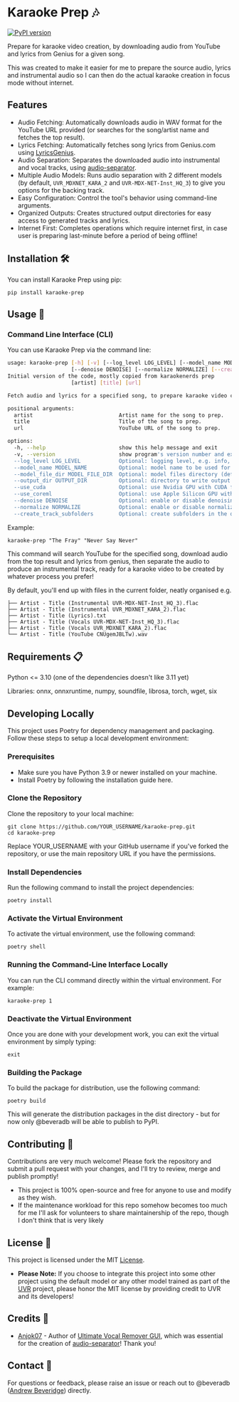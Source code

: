 # Karaoke Prep 🎶

[![PyPI version](https://badge.fury.io/py/karaoke-prep.svg)](https://badge.fury.io/py/karaoke-prep)

Prepare for karaoke video creation, by downloading audio from YouTube and lyrics from Genius for a given song.

This was created to make it easier for me to prepare the source audio, lyrics and instrumental audio so I can then do the actual karaoke creation in focus mode without internet.

## Features

- Audio Fetching: Automatically downloads audio in WAV format for the YouTube URL provided (or searches for the song/artist name and fetches the top result).
- Lyrics Fetching: Automatically fetches song lyrics from Genius.com using [LyricsGenius](https://github.com/johnwmillr/LyricsGenius).
- Audio Separation: Separates the downloaded audio into instrumental and vocal tracks, using [audio-separator](https://github.com/karaokenerds/python-audio-separator/).
- Multiple Audio Models: Runs audio separation with 2 different models (by default, `UVR_MDXNET_KARA_2` and `UVR-MDX-NET-Inst_HQ_3`) to give you options for the backing track.
- Easy Configuration: Control the tool's behavior using command-line arguments.
- Organized Outputs: Creates structured output directories for easy access to generated tracks and lyrics.
- Internet First: Completes operations which require internet first, in case user is preparing last-minute before a period of being offline!

## Installation 🛠️

You can install Karaoke Prep using pip:

`pip install karaoke-prep`


## Usage 🚀

### Command Line Interface (CLI)

You can use Karaoke Prep via the command line:

```sh
usage: karaoke-prep [-h] [-v] [--log_level LOG_LEVEL] [--model_name MODEL_NAME] [--model_file_dir MODEL_FILE_DIR] [--output_dir OUTPUT_DIR] [--use_cuda] [--use_coreml]
                    [--denoise DENOISE] [--normalize NORMALIZE] [--create_track_subfolders]
Initial version of the code, mostly copied from karaokenerds prep
                    [artist] [title] [url]

Fetch audio and lyrics for a specified song, to prepare karaoke video creation.

positional arguments:
  artist                           Artist name for the song to prep.
  title                            Title of the song to prep.
  url                              YouTube URL of the song to prep.

options:
  -h, --help                       show this help message and exit
  -v, --version                    show program's version number and exit
  --log_level LOG_LEVEL            Optional: logging level, e.g. info, debug, warning (default: info). Example: --log_level=debug
  --model_name MODEL_NAME          Optional: model name to be used for separation (default: UVR_MDXNET_KARA_2). Example: --model_name=UVR-MDX-NET-Inst_HQ_3
  --model_file_dir MODEL_FILE_DIR  Optional: model files directory (default: /tmp/audio-separator-models/). Example: --model_file_dir=/app/models
  --output_dir OUTPUT_DIR          Optional: directory to write output files (default: <current dir>). Example: --output_dir=/app/karaoke
  --use_cuda                       Optional: use Nvidia GPU with CUDA for separation (default: False). Example: --use_cuda=true
  --use_coreml                     Optional: use Apple Silicon GPU with CoreML for separation (default: False). Example: --use_coreml=true
  --denoise DENOISE                Optional: enable or disable denoising during separation (default: True). Example: --denoise=False
  --normalize NORMALIZE            Optional: enable or disable normalization during separation (default: True). Example: --normalize=False
  --create_track_subfolders        Optional: create subfolders in the output folder for each track (default: False). Example: --create_track_subfolders=true
  ```

  Example:

```
karaoke-prep "The Fray" "Never Say Never"
```

This command will search YouTube for the specified song, download audio from the top result and lyrics from genius, then separate the audio to produce an instrumental track, ready for a karaoke video to be created by whatever process you prefer!

By default, you'll end up with files in the current folder, neatly organised e.g.

```
├── Artist - Title (Instrumental UVR-MDX-NET-Inst_HQ_3).flac
├── Artist - Title (Instrumental UVR_MDXNET_KARA_2).flac
├── Artist - Title (Lyrics).txt
├── Artist - Title (Vocals UVR-MDX-NET-Inst_HQ_3).flac
├── Artist - Title (Vocals UVR_MDXNET_KARA_2).flac
└── Artist - Title (YouTube CNUgemJBLTw).wav
```

## Requirements 📋

Python <= 3.10 (one of the dependencies doesn't like 3.11 yet)

Libraries: onnx, onnxruntime, numpy, soundfile, librosa, torch, wget, six

## Developing Locally

This project uses Poetry for dependency management and packaging. Follow these steps to setup a local development environment:

### Prerequisites

- Make sure you have Python 3.9 or newer installed on your machine.
- Install Poetry by following the installation guide here.

### Clone the Repository

Clone the repository to your local machine:

```
git clone https://github.com/YOUR_USERNAME/karaoke-prep.git
cd karaoke-prep
```

Replace YOUR_USERNAME with your GitHub username if you've forked the repository, or use the main repository URL if you have the permissions.

### Install Dependencies

Run the following command to install the project dependencies:

```
poetry install
```

### Activate the Virtual Environment

To activate the virtual environment, use the following command:

```
poetry shell
```

### Running the Command-Line Interface Locally

You can run the CLI command directly within the virtual environment. For example:

```
karaoke-prep 1
```

### Deactivate the Virtual Environment

Once you are done with your development work, you can exit the virtual environment by simply typing:

```
exit
```

### Building the Package

To build the package for distribution, use the following command:

```
poetry build
```

This will generate the distribution packages in the dist directory - but for now only @beveradb will be able to publish to PyPI.

## Contributing 🤝

Contributions are very much welcome! Please fork the repository and submit a pull request with your changes, and I'll try to review, merge and publish promptly!

- This project is 100% open-source and free for anyone to use and modify as they wish. 
- If the maintenance workload for this repo somehow becomes too much for me I'll ask for volunteers to share maintainership of the repo, though I don't think that is very likely

## License 📄

This project is licensed under the MIT [License](LICENSE).

- **Please Note:** If you choose to integrate this project into some other project using the default model or any other model trained as part of the [UVR](https://github.com/Anjok07/ultimatevocalremovergui) project, please honor the MIT license by providing credit to UVR and its developers!

## Credits 🙏

- [Anjok07](https://github.com/Anjok07) - Author of [Ultimate Vocal Remover GUI](https://github.com/Anjok07/ultimatevocalremovergui), which was essential for the creation of [audio-separator](https://github.com/karaokenerds/python-audio-separator/)! Thank you!

## Contact 💌

For questions or feedback, please raise an issue or reach out to @beveradb ([Andrew Beveridge](mailto:andrew@beveridge.uk)) directly.
